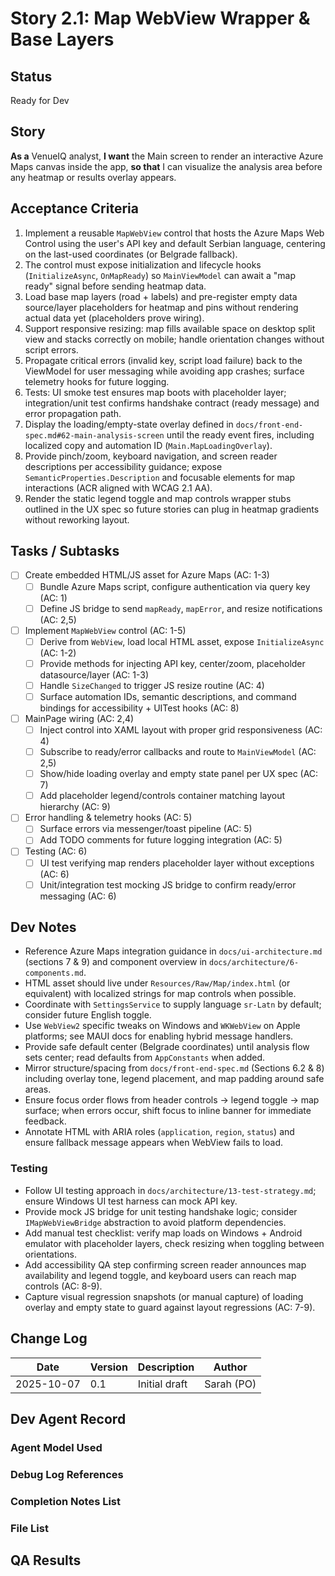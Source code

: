 # Story 2.1: Map WebView Wrapper & Base Layers

## Status
Ready for Dev

## Story
**As a** VenueIQ analyst,
**I want** the Main screen to render an interactive Azure Maps canvas inside the app,
**so that** I can visualize the analysis area before any heatmap or results overlay appears.

## Acceptance Criteria
1. Implement a reusable `MapWebView` control that hosts the Azure Maps Web Control using the user's API key and default Serbian language, centering on the last-used coordinates (or Belgrade fallback).
2. The control must expose initialization and lifecycle hooks (`InitializeAsync`, `OnMapReady`) so `MainViewModel` can await a "map ready" signal before sending heatmap data.
3. Load base map layers (road + labels) and pre-register empty data source/layer placeholders for heatmap and pins without rendering actual data yet (placeholders prove wiring).
4. Support responsive resizing: map fills available space on desktop split view and stacks correctly on mobile; handle orientation changes without script errors.
5. Propagate critical errors (invalid key, script load failure) back to the ViewModel for user messaging while avoiding app crashes; surface telemetry hooks for future logging.
6. Tests: UI smoke test ensures map boots with placeholder layer; integration/unit test confirms handshake contract (ready message) and error propagation path.
7. Display the loading/empty-state overlay defined in `docs/front-end-spec.md#62-main-analysis-screen` until the ready event fires, including localized copy and automation ID (`Main.MapLoadingOverlay`).
8. Provide pinch/zoom, keyboard navigation, and screen reader descriptions per accessibility guidance; expose `SemanticProperties.Description` and focusable elements for map interactions (ACR aligned with WCAG 2.1 AA).
9. Render the static legend toggle and map controls wrapper stubs outlined in the UX spec so future stories can plug in heatmap gradients without reworking layout.

## Tasks / Subtasks
- [ ] Create embedded HTML/JS asset for Azure Maps (AC: 1-3)
  - [ ] Bundle Azure Maps script, configure authentication via query key (AC: 1)
  - [ ] Define JS bridge to send `mapReady`, `mapError`, and resize notifications (AC: 2,5)
- [ ] Implement `MapWebView` control (AC: 1-5)
  - [ ] Derive from `WebView`, load local HTML asset, expose `InitializeAsync` (AC: 1-2)
  - [ ] Provide methods for injecting API key, center/zoom, placeholder datasource/layer (AC: 1-3)
  - [ ] Handle `SizeChanged` to trigger JS resize routine (AC: 4)
  - [ ] Surface automation IDs, semantic descriptions, and command bindings for accessibility + UITest hooks (AC: 8)
- [ ] MainPage wiring (AC: 2,4)
  - [ ] Inject control into XAML layout with proper grid responsiveness (AC: 4)
  - [ ] Subscribe to ready/error callbacks and route to `MainViewModel` (AC: 2,5)
  - [ ] Show/hide loading overlay and empty state panel per UX spec (AC: 7)
  - [ ] Add placeholder legend/controls container matching layout hierarchy (AC: 9)
- [ ] Error handling & telemetry hooks (AC: 5)
  - [ ] Surface errors via messenger/toast pipeline (AC: 5)
  - [ ] Add TODO comments for future logging integration (AC: 5)
- [ ] Testing (AC: 6)
  - [ ] UI test verifying map renders placeholder layer without exceptions (AC: 6)
  - [ ] Unit/integration test mocking JS bridge to confirm ready/error messaging (AC: 6)

## Dev Notes
- Reference Azure Maps integration guidance in `docs/ui-architecture.md` (sections 7 & 9) and component overview in `docs/architecture/6-components.md`.
- HTML asset should live under `Resources/Raw/Map/index.html` (or equivalent) with localized strings for map controls when possible.
- Coordinate with `SettingsService` to supply language `sr-Latn` by default; consider future English toggle.
- Use `WebView2` specific tweaks on Windows and `WKWebView` on Apple platforms; see MAUI docs for enabling hybrid message handlers.
- Provide safe default center (Belgrade coordinates) until analysis flow sets center; read defaults from `AppConstants` when added.
- Mirror structure/spacing from `docs/front-end-spec.md` (Sections 6.2 & 8) including overlay tone, legend placement, and map padding around safe areas.
- Ensure focus order flows from header controls → legend toggle → map surface; when errors occur, shift focus to inline banner for immediate feedback.
- Annotate HTML with ARIA roles (`application`, `region`, `status`) and ensure fallback message appears when WebView fails to load.

### Testing
- Follow UI testing approach in `docs/architecture/13-test-strategy.md`; ensure Windows UI test harness can mock API key.
- Provide mock JS bridge for unit testing handshake logic; consider `IMapWebViewBridge` abstraction to avoid platform dependencies.
- Add manual test checklist: verify map loads on Windows + Android emulator with placeholder layers, check resizing when toggling between orientations.
- Add accessibility QA step confirming screen reader announces map availability and legend toggle, and keyboard users can reach map controls (AC: 8-9).
- Capture visual regression snapshots (or manual capture) of loading overlay and empty state to guard against layout regressions (AC: 7-9).

## Change Log
| Date | Version | Description | Author |
|---|---|---|---|
| 2025-10-07 | 0.1 | Initial draft | Sarah (PO) |

## Dev Agent Record

### Agent Model Used

### Debug Log References

### Completion Notes List

### File List

## QA Results
